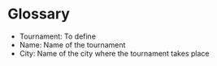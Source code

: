 # Glossary
* Tournament: To define
* Name: Name of the tournament
* City: Name of the city where the tournament takes place

